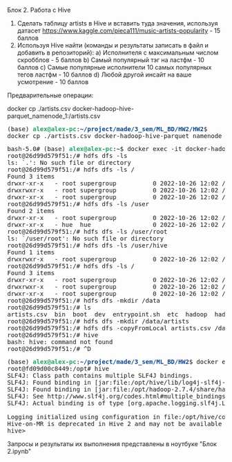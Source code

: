 Блок 2. Работа с Hive

1) Сделать таблицу artists в Hive и вставить туда значения, используя датасет
https://www.kaggle.com/pieca111/music-artists-popularity - 15 баллов
2) Используя Hive найти (команды и результаты записать в файл и добавить в
репозиторий):
a) Исполнителя с максимальным числом скробблов - 5 баллов
b) Самый популярный тэг на ластфм - 10 баллов
c) Самые популярные исполнители 10 самых популярных тегов ластфм - 10
баллов
d) Любой другой инсайт на ваше усмотрение - 10 баллов

Предварительные операции: 

docker cp ./artists.csv docker-hadoop-hive-parquet_namenode_1:/artists.csv

<pre>(base) <font color="#26A269"><b>alex@alex-pc</b></font>:<font color="#12488B"><b>~/project/made/3_sem/ML_BD/HW2/HW2</b></font>$ 
docker cp ./artists.csv docker-hadoop-hive-parquet_namenode_1:/artists.csv
</pre>
<pre>bash-5.0# (base) <font color="#26A269"><b>alex@alex-pc</b></font>:<font color="#12488B"><b>~</b></font>$ docker exec -it docker-hadoop-hive-parquet_namenode_1  /bin/bash
root@26d99d579f51:/# hdfs dfs -ls
ls: `.&apos;: No such file or directory
root@26d99d579f51:/# hdfs dfs -ls /
Found 3 items
drwxr-xr-x   - root supergroup          0 2022-10-26 12:02 /rmstate
drwxrwxr-x   - root supergroup          0 2022-10-26 12:02 /tmp
drwxr-xr-x   - root supergroup          0 2022-10-26 12:02 /user
root@26d99d579f51:/# hdfs dfs -ls /user
Found 2 items
drwxr-xr-x   - root supergroup          0 2022-10-26 12:02 /user/hive
drwxr-xr-x   - hue  hue                 0 2022-10-26 12:02 /user/hue
root@26d99d579f51:/# hdfs dfs -ls /user/root
ls: `/user/root&apos;: No such file or directory
root@26d99d579f51:/# hdfs dfs -ls /user/hive
Found 1 items
drwxrwxr-x   - root supergroup          0 2022-10-26 12:02 /user/hive/warehouse
root@26d99d579f51:/# hdfs dfs -ls /
Found 3 items
drwxr-xr-x   - root supergroup          0 2022-10-26 12:02 /rmstate
drwxrwxr-x   - root supergroup          0 2022-10-26 12:02 /tmp
drwxr-xr-x   - root supergroup          0 2022-10-26 12:02 /user
root@26d99d579f51:/# hdfs dfs -mkdir /data
root@26d99d579f51:/# ls
artists.csv  bin  boot	dev  entrypoint.sh  etc  hadoop  hadoop-data  home  lib  lib64	media  mnt  opt  proc  root  run  run.sh  sbin	srv  sys  tmp  usr  var
root@26d99d579f51:/# hdfs dfs -mkdir /data/artists
root@26d99d579f51:/# hdfs dfs -copyFromLocal artists.csv /data/artists/
root@26d99d579f51:/# hive
bash: hive: command not found
root@26d99d579f51:/# ^D
</pre>
<pre>(base) <font color="#26A269"><b>alex@alex-pc</b></font>:<font color="#12488B"><b>~/project/made/3_sem/ML_BD/HW2</b></font>$ docker exec -it docker-hadoop-hive-parquet_hive-server_1  /bin/bash
root@fd09d00c8449:/opt# hive
SLF4J: Class path contains multiple SLF4J bindings.
SLF4J: Found binding in [jar:file:/opt/hive/lib/log4j-slf4j-impl-2.6.2.jar!/org/slf4j/impl/StaticLoggerBinder.class]
SLF4J: Found binding in [jar:file:/opt/hadoop-2.7.4/share/hadoop/common/lib/slf4j-log4j12-1.7.10.jar!/org/slf4j/impl/StaticLoggerBinder.class]
SLF4J: See http://www.slf4j.org/codes.html#multiple_bindings for an explanation.
SLF4J: Actual binding is of type [org.apache.logging.slf4j.Log4jLoggerFactory]

Logging initialized using configuration in file:/opt/hive/conf/hive-log4j2.properties Async: true
Hive-on-MR is deprecated in Hive 2 and may not be available in the future versions. Consider using a different execution engine (i.e. spark, tez) or using Hive 1.X releases.
hive&gt; 
</pre>

Запросы и результаты их выполнения представлены в ноутбуке "Блок 2.ipynb"
